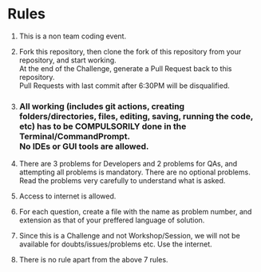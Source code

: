 # Rules

1. This is a non team coding event.

2. Fork this repository, then clone the fork of this repository from your repository, and start working. 
   <br> At the end of the Challenge, generate a Pull Request back to this repository.
   <br> Pull Requests with last commit after 6:30PM will be disqualified.
   
3. <h3>All working (includes git actions, creating folders/directories, files, editing, saving, running the code, etc) has to be COMPULSORILY done in the Terminal/CommandPrompt.
   <br> No IDEs or GUI tools are allowed.</h3>
   
4. There are 3 problems for Developers and 2 problems for QAs, and attempting all problems is mandatory. There are no optional problems. 
   <br>Read the problems very carefully to understand what is asked.

5. Access to internet is allowed.

6. For each question, create a file with the name as problem number, and extension as that of your preffered language of solution.

7. Since this is a Challenge and not Workshop/Session, we will not be available for doubts/issues/problems etc. Use the internet.

6. There is no rule apart from the above 7 rules.
